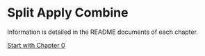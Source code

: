 
# Split Apply Combine 

Information is detailed in the README documents of each chapter. 

[Start with Chapter 0](https://github.com/miarez/SplitApplyCombine/tree/main/Chapter-0-Origin-Story)